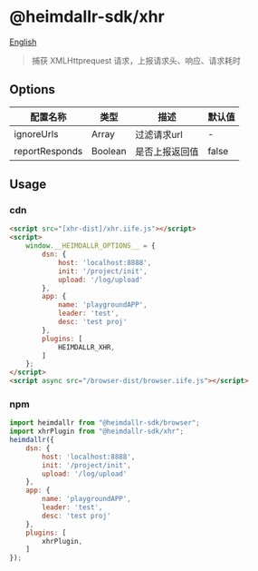 # @heimdallr-sdk/xhr

[English](./README_en.md)

> 捕获 XMLHttprequest 请求，上报请求头、响应、请求耗时

## Options

|配置名称|类型|描述|默认值|
|-|-|-|-|
|ignoreUrls|Array|过滤请求url|-|
|reportResponds|Boolean|是否上报返回值|false|

## Usage

### cdn

```html
<script src="[xhr-dist]/xhr.iife.js"></script>
<script>
    window.__HEIMDALLR_OPTIONS__ = {
        dsn: {
            host: 'localhost:8888',
            init: '/project/init',
            upload: '/log/upload'
        },
        app: {
            name: 'playgroundAPP',
            leader: 'test',
            desc: 'test proj'
        },
        plugins: [
            HEIMDALLR_XHR,
        ]
    };
</script>
<script async src="/browser-dist/browser.iife.js"></script>
```

### npm

```js
import heimdallr from "@heimdallr-sdk/browser";
import xhrPlugin from "@heimdallr-sdk/xhr";
heimdallr({
    dsn: {
        host: 'localhost:8888',
        init: '/project/init',
        upload: '/log/upload'
    },
    app: {
        name: 'playgroundAPP',
        leader: 'test',
        desc: 'test proj'
    },
    plugins: [
        xhrPlugin,
    ]
});
```
